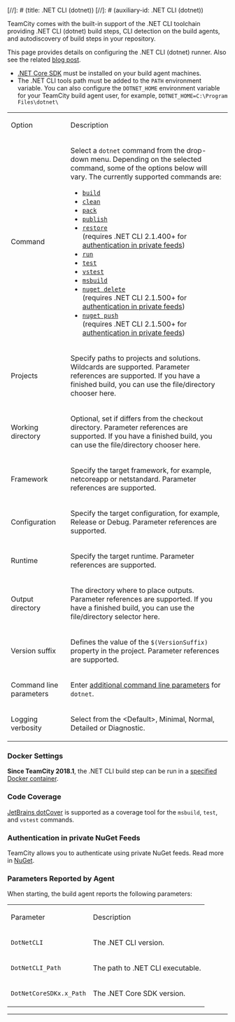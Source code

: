 [//]: # (title: .NET CLI (dotnet))
[//]: # (auxiliary-id: .NET CLI (dotnet))

TeamCity comes with the built-in support of the .NET CLI toolchain providing .NET CLI (dotnet) build steps, CLI detection on the build agents, and autodiscovery of build steps in your repository.

This page provides details on configuring the .NET CLI (dotnet) runner. Also see the related [blog post](https://blog.jetbrains.com/teamcity/2016/11/teamcity-dotnet-core/).

* [.NET Core SDK](https://dotnet.microsoft.com/download) must be installed on your build agent machines.
* The .NET CLI tools path must be added to the `PATH` environment variable. You can also configure the `DOTNET_HOME` environment variable for your TeamCity build agent user, for example, `DOTNET_HOME=C:\Program Files\dotnet\`

<table><tr>

<td>

Option

</td>

<td>

Description

</td></tr><tr>

<td>

Command

</td>

<td>

Select a `dotnet` command from the drop-down menu. Depending on the selected command, some of the options below will vary. The currently supported commands are:

* [`build`](https://docs.microsoft.com/en-us/dotnet/core/tools/dotnet-build)
* [`clean`](https://docs.microsoft.com/en-us/dotnet/core/tools/dotnet-clean)
* [`pack`](https://docs.microsoft.com/en-us/dotnet/core/tools/dotnet-pack)
* [`publish`](https://docs.microsoft.com/en-us/dotnet/core/tools/dotnet-publish)
* [`restore`](https://docs.microsoft.com/en-us/dotnet/core/tools/dotnet-restore)    
(requires .NET CLI 2.1.400\+ for [authentication in private feeds](net-cli-dotnet.md))
* [`run`](https://docs.microsoft.com/en-us/dotnet/core/tools/dotnet-run)
* [`test`](https://docs.microsoft.com/en-us/dotnet/core/tools/dotnet-test)
* [`vstest`](https://docs.microsoft.com/en-us/dotnet/core/tools/dotnet-vstest)
* [`msbuild`](https://docs.microsoft.com/en-us/dotnet/core/tools/dotnet-msbuild)
* [`nuget delete`](https://docs.microsoft.com/en-us/dotnet/core/tools/dotnet-nuget-delete)    
 (requires .NET CLI 2.1.500\+ for [authentication in private feeds](net-cli-dotnet.md#Authentication+in+private+NuGet+Feeds))
* [`nuget push`](https://docs.microsoft.com/en-us/dotnet/core/tools/dotnet-nuget-push)    
(requires .NET CLI 2.1.500\+ for [authentication in private feeds](net-cli-dotnet.md#Authentication+in+private+NuGet+Feeds))


</td></tr><tr>

<td>

Projects

</td>

<td>

Specify paths to projects and solutions. Wildcards are supported. Parameter references are supported. If you have a finished build, you can use the file/directory chooser here.


</td></tr><tr>

<td>

Working directory

</td>

<td>

Optional, set if differs from the checkout directory. Parameter references are supported. If you have a finished build, you can use the file/directory chooser here.

</td></tr><tr>

<td>

Framework

</td>

<td>

Specify the target framework, for example, netcoreapp or netstandard. Parameter references are supported.

</td></tr><tr>

<td>

Configuration


</td>

<td>

Specify the target configuration, for example, Release or Debug. Parameter references are supported.

</td></tr><tr>

<td>

Runtime


</td>

<td>

Specify the target runtime. Parameter references are supported.

</td></tr><tr>

<td>

Output directory

</td>

<td>

The directory where to place outputs. Parameter references are supported. If you have a finished build, you can use the file/directory selector here.

</td></tr><tr>

<td>

Version suffix

</td>

<td>

Defines the value of the `$(VersionSuffix)` property in the project. Parameter references are supported.

</td></tr><tr>

<td>

Command line parameters

</td>

<td>

Enter [additional command line parameters](https://docs.microsoft.com/en-us/dotnet/core/tools/dotnet-build?tabs=netcore2x) for `dotnet`.

</td></tr><tr>

<td>

Logging verbosity

</td>

<td>

Select from the \<Default\>, Minimal, Normal, Detailed or Diagnostic.

</td></tr></table>

### Docker Settings

__Since TeamCity 2018.1__, the .NET CLI build step can be run in a [specified Docker container](docker-wrapper.md).

### Code Coverage

[JetBrains dotCover](jetbrains-dotcover.md) is supported as a coverage tool for the `msbuild`, `test`, and `vstest` commands.

### Authentication in private NuGet Feeds

TeamCity allows you to authenticate using private NuGet feeds. Read more in [NuGet](nuget.md#Authentication+in+private+NuGet+Feeds).

### Parameters Reported by Agent

When starting, the build agent reports the following parameters:

<table><tr>

<td>

Parameter

</td>

<td>

Description

</td></tr><tr>

<td>

`DotNetCLI`

</td>

<td>

The .NET CLI version.

</td></tr><tr>

<td>

`DotNetCLI_Path`

</td>

<td>

The path to .NET CLI executable.

</td></tr><tr>

<td>

`DotNetCoreSDKx.x_Path`

</td>

<td>

The .NET Core SDK version.

</td></tr></table>

__ __